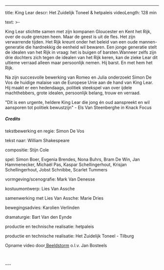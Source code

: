 
---
title: King Lear
descr: Het Zuidelijk Toneel & hetpaleis
videoLength: 128 min

text: >-
  <p>King Lear stichtte samen met zijn kompanen Gloucester en Kent het Rijk, over de oude grenzen heen. Maar de geest is uit de fles. Het zijn verwarrende tijden. Het Rijk kreunt onder het beleid van een oude mannen-generatie die hardnekkig de eenheid wil bewaren. Een jonge generatie stelt de idealen van het Rijk in vraag: het is buigen of barsten.Wanneer zelfs zijn drie dochters zich tegen de idealen van het Rijk keren, kan de zieke Lear dit ultieme verraad alleen maar persoonlijk nemen. Hij barst. En met hem het Rijk.</p><p>Na zijn succesvolle bewerking van Romeo en Julia onderzoekt Simon De Vos de huidige malaise van de Europese Unie aan de hand van King Lear. Hij maakt er een hedendaags, politiek steekspel van over ijdele machthebbers, grote idealen, persoonlijk belang, trouw en verraad.</p><p>"Dit is een urgente, heldere King Lear die jong én oud aanspreekt en wil aansporen tot politiek bewustzijn" - Els Van Steenberghe in Knack Focus</p><h5>Credits</h5><p>tekstbewerking en regie: Simon De Vos</p><p>tekst naar: William Shakespeare</p><p>compositie: Stijn Cole</p><p>spel: Simon Boer, Evgenia Brendes, Nona Buhrs, Bram De Win, Jan Hammenecker, Michaël Pas, Kaspar Schellingerhout, Krisjan Schellingerhout, Jobst Schnibbe, Scarlet Tummers</p><p>vormgeving/scenografie: Mark Van Denesse</p><p>kostuumontwerp: Lies Van Assche</p><p>samenwerking met Lies Van Assche: Marie Dries</p><p>bewegingsadvies: Karolien Verlinden</p><p>dramaturgie: Bart Van den Eynde</p><p>productie en technische realisatie: hetpaleis</p><p>productie en technische realisatie: Het Zuidelijk Toneel - Tilburg</p><p>Opname video door<a href="http://www.beeldstorm.be" target="_blank"> Beeldstorm</a> o.l.v. Jan Bosteels&nbsp;&nbsp;</p><p>‍</p>
---
